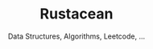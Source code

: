 <div align="center">
<h1>Rustacean</h1>
<span>Data Structures, Algorithms, Leetcode, ...</span>
</div>
